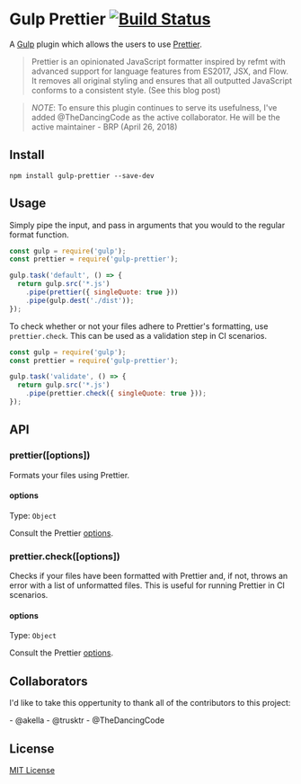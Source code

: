 # Gulp Prettier [![Build Status](https://travis-ci.org/bhargavrpatel/gulp-prettier.svg?branch=master)](https://travis-ci.org/bhargavrpatel/gulp-prettier)

A [Gulp](http://gulpjs.com/) plugin which allows the users to use [Prettier](https://github.com/jlongster/prettier).

> Prettier is an opinionated JavaScript formatter inspired by refmt with advanced support for language features from ES2017, JSX, and Flow. It removes all original styling and ensures that all outputted JavaScript conforms to a consistent style. (See this blog post)

> _NOTE_: To ensure this plugin continues to serve its usefulness, I've added @TheDancingCode as the active collaborator. He will be the active maintainer - BRP (April 26, 2018)

## Install

```
npm install gulp-prettier --save-dev
```

## Usage

Simply pipe the input, and pass in arguments that you would to the regular format function.

```js
const gulp = require('gulp');
const prettier = require('gulp-prettier');

gulp.task('default', () => {
  return gulp.src('*.js')
    .pipe(prettier({ singleQuote: true }))
    .pipe(gulp.dest('./dist'));
});
```

To check whether or not your files adhere to Prettier's formatting, use `prettier.check`. This can be used as a validation step in CI scenarios.

```js
const gulp = require('gulp');
const prettier = require('gulp-prettier');

gulp.task('validate', () => {
  return gulp.src('*.js')
    .pipe(prettier.check({ singleQuote: true }));
});
```

## API

### prettier([options])

Formats your files using Prettier.

#### options

Type: `Object`

Consult the Prettier [options](https://prettier.io/docs/en/options.html).

### prettier.check([options])

Checks if your files have been formatted with Prettier and, if not, throws an error with a list of unformatted files. This is useful for running Prettier in CI scenarios.

#### options

Type: `Object`

Consult the Prettier [options](https://prettier.io/docs/en/options.html).

## Collaborators

I'd like to take this oppertunity to thank all of the contributors to this project:

\- @akella
\- @trusktr
\- @TheDancingCode

## License

[MIT License](https://raw.githubusercontent.com/bhargavrpatel/gulp-prettier/master/LICENSE)
